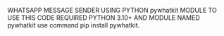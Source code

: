 
WHATSAPP MESSAGE SENDER USING PYTHON pywhatkit MODULE 
TO USE THIS CODE REQUIRED PYTHON 3.10+ AND MODULE NAMED pywhatkit 
use command pip install pywhatkit.


